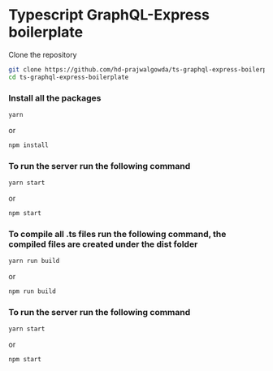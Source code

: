 # Typescript GraphQL-Express boilerplate

Clone the repository
```sh
git clone https://github.com/hd-prajwalgowda/ts-graphql-express-boilerplate.git 
cd ts-graphql-express-boilerplate
```

### Install all the packages
```sh
yarn
```
or
```sh
npm install
```

### To run the server run the following command
```sh
yarn start
```
or 
```sh
npm start
```

### To compile all .ts files run the following command, the compiled files are created under the dist folder
```sh
yarn run build
```
or 
```sh
npm run build
``` 
### To run the server run the following command
```sh
yarn start
```
or 
```sh
npm start
```